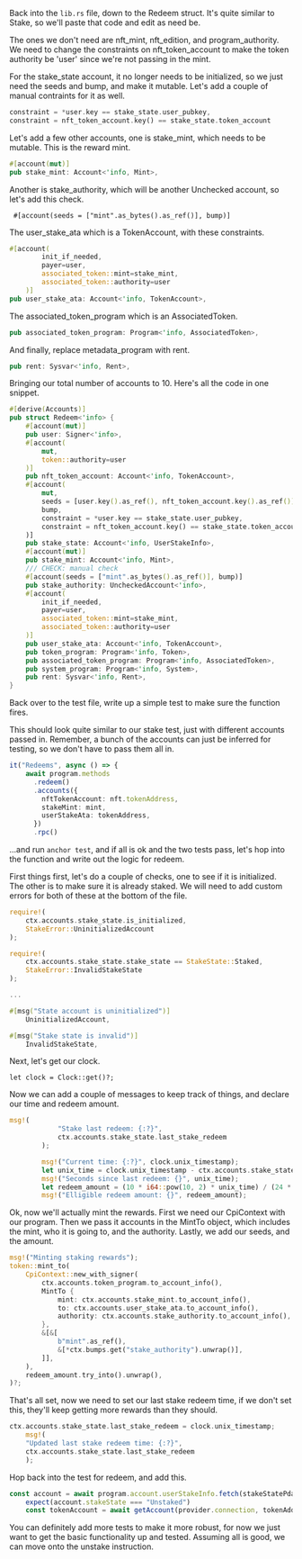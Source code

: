 
Back into the `lib.rs` file, down to the Redeem struct. It's quite similar to Stake, so we'll paste that code and edit as need be.

The ones we don't need are nft_mint, nft_edition, and program_authority. We need to change the constraints on nft_token_account to make the token authority be 'user' since we're not passing in the mint. 

For the stake_state account, it no longer needs to be initialized, so we just need the seeds and bump, and make it mutable. Let's add a couple of manual contraints for it as well.

``` rust
constraint = *user.key == stake_state.user_pubkey,
constraint = nft_token_account.key() == stake_state.token_account
```

Let's add a few other accounts, one is stake_mint, which needs to be mutable. This is the reward mint. 

``` rust 
#[account(mut)]
pub stake_mint: Account<'info, Mint>,
```

Another is stake_authority, which will be another Unchecked account, so let's add this check.

` #[account(seeds = ["mint".as_bytes().as_ref()], bump)]`

The user_stake_ata which is a TokenAccount, with these constraints.

``` rust
#[account(
        init_if_needed,
        payer=user,
        associated_token::mint=stake_mint,
        associated_token::authority=user
    )]
pub user_stake_ata: Account<'info, TokenAccount>,
```

The associated_token_program which is an AssociatedToken.

``` rust 
pub associated_token_program: Program<'info, AssociatedToken>,
```

And finally, replace metadata_program with rent.

``` rust 
pub rent: Sysvar<'info, Rent>,
```

Bringing our total number of accounts to 10. Here's all the code in one snippet.

``` rust
#[derive(Accounts)]
pub struct Redeem<'info> {
    #[account(mut)]
    pub user: Signer<'info>,
    #[account(
        mut,
        token::authority=user
    )]
    pub nft_token_account: Account<'info, TokenAccount>,
    #[account(
        mut,
        seeds = [user.key().as_ref(), nft_token_account.key().as_ref()],
        bump,
        constraint = *user.key == stake_state.user_pubkey,
        constraint = nft_token_account.key() == stake_state.token_account
    )]
    pub stake_state: Account<'info, UserStakeInfo>,
    #[account(mut)]
    pub stake_mint: Account<'info, Mint>,
    /// CHECK: manual check
    #[account(seeds = ["mint".as_bytes().as_ref()], bump)]
    pub stake_authority: UncheckedAccount<'info>,
    #[account(
        init_if_needed,
        payer=user,
        associated_token::mint=stake_mint,
        associated_token::authority=user
    )]
    pub user_stake_ata: Account<'info, TokenAccount>,
    pub token_program: Program<'info, Token>,
    pub associated_token_program: Program<'info, AssociatedToken>,
    pub system_program: Program<'info, System>,
    pub rent: Sysvar<'info, Rent>,
}
```

Back over to the test file, write up a simple test to make sure the function fires. 

This should look quite similar to our stake test, just with different accounts passed in. Remember, a bunch of the accounts can just be inferred for testing, so we don't have to pass them all in.

``` typescript 
it("Redeems", async () => {
    await program.methods
      .redeem()
      .accounts({
        nftTokenAccount: nft.tokenAddress,
        stakeMint: mint,
        userStakeAta: tokenAddress,
      })
      .rpc()
```

...and run `anchor test`, and if all is ok and the two tests pass, let's hop into the function and write out the logic for redeem.

First things first, let's do a couple of checks, one to see if it is initialized. The other is to make sure it is already staked. We will need to add custom errors for both of these at the bottom of the file. 

``` rust 
require!(
    ctx.accounts.stake_state.is_initialized,
    StakeError::UninitializedAccount
);

require!(
    ctx.accounts.stake_state.stake_state == StakeState::Staked,
    StakeError::InvalidStakeState
);

...

#[msg("State account is uninitialized")]
    UninitializedAccount,

#[msg("Stake state is invalid")]
    InvalidStakeState,
```

Next, let's get our clock.

`let clock = Clock::get()?;`

Now we can add a couple of messages to keep track of things, and declare our time and redeem amount.

``` rust 
msg!(
            "Stake last redeem: {:?}",
            ctx.accounts.stake_state.last_stake_redeem
        );

        msg!("Current time: {:?}", clock.unix_timestamp);
        let unix_time = clock.unix_timestamp - ctx.accounts.stake_state.last_stake_redeem;
        msg!("Seconds since last redeem: {}", unix_time);
        let redeem_amount = (10 * i64::pow(10, 2) * unix_time) / (24 * 60 * 60);
        msg!("Elligible redeem amount: {}", redeem_amount);
```

Ok, now we'll actually mint the rewards. First we need our CpiContext with our program. Then we pass it accounts in the MintTo object, which includes the mint, who it is going to, and the authority. Lastly, we add our seeds, and the amount. 

``` rust 
msg!("Minting staking rewards");
token::mint_to(
    CpiContext::new_with_signer(
        ctx.accounts.token_program.to_account_info(),
        MintTo {
            mint: ctx.accounts.stake_mint.to_account_info(),
            to: ctx.accounts.user_stake_ata.to_account_info(),
            authority: ctx.accounts.stake_authority.to_account_info(),
        },
        &[&[
            b"mint".as_ref(),
            &[*ctx.bumps.get("stake_authority").unwrap()],
        ]],
    ),
    redeem_amount.try_into().unwrap(),
)?;

```

That's all set, now we need to set our last stake redeem time, if we don't set this, they'll keep getting more rewards than they should.

``` rust 
ctx.accounts.stake_state.last_stake_redeem = clock.unix_timestamp;
    msg!(
    "Updated last stake redeem time: {:?}",
    ctx.accounts.stake_state.last_stake_redeem
    );
```

Hop back into the test for redeem, and add this. 

``` typescript
const account = await program.account.userStakeInfo.fetch(stakeStatePda)
    expect(account.stakeState === "Unstaked")
    const tokenAccount = await getAccount(provider.connection, tokenAddress)
```

You can definitely add more tests to make it more robust, for now we just want to get the basic functionality up and tested. Assuming all is good, we can move onto the unstake instruction. 